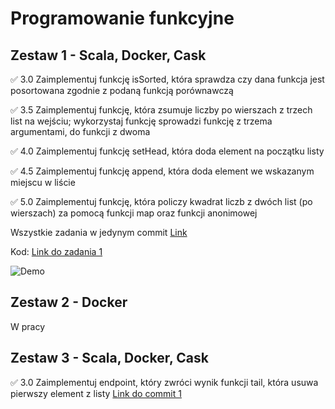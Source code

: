 # Programowanie funkcyjne


## Zestaw 1 - Scala, Docker, Cask

✅ 3.0 Zaimplementuj funkcję isSorted, która sprawdza czy dana funkcja jest posortowana zgodnie z podaną funkcją porównawczą

✅ 3.5 Zaimplementuj funkcję, która zsumuje liczby po wierszach z trzech list na wejściu; wykorzystaj funkcję sprowadzi funkcję z trzema argumentami, do funkcji z dwoma

✅ 4.0 Zaimplementuj funkcję setHead, która doda element na początku listy

✅ 4.5 Zaimplementuj funkcję append, która doda element we wskazanym miejscu w liście

✅ 5.0 Zaimplementuj funkcję, która policzy kwadrat liczb z dwóch list (po wierszach) za pomocą funkcji map oraz funkcji anonimowej

Wszystkie zadania w jedynym commit [Link](https://github.com/pnykiel3/uj_functional_programming/blob/main/assignment1/src/main/scala/Main.scala)

Kod: [Link do zadania 1](https://hub.docker.com/r/pnykiel3/cask-asgn1)

![Demo](https://github.com/user-attachments/assets/d5c64052-4e22-4151-ba8e-2190b5357a74)

## Zestaw 2 - Docker

W pracy

## Zestaw 3  - Scala, Docker, Cask

✅ 3.0 Zaimplementuj endpoint, który zwróci wynik funkcji tail, która usuwa pierwszy element z listy
[Link do commit 1](https://github.com/pnykiel3/uj_functional_programming/commit/9a360ca72625bf04425e228a36c4a095c60137c7)


